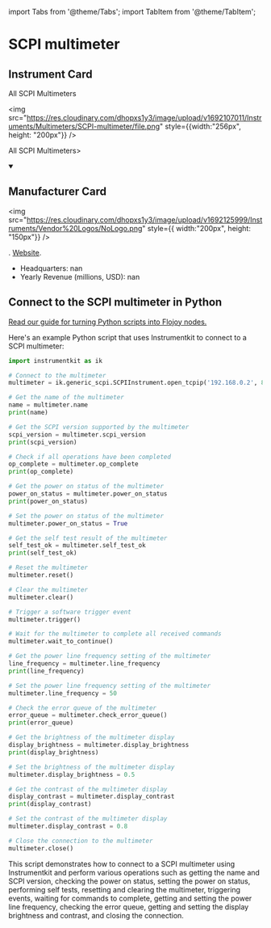 
import Tabs from '@theme/Tabs';
import TabItem from '@theme/TabItem';

# SCPI multimeter

## Instrument Card

<div className="flex">

<div>

All SCPI Multimeters

</div>

<img src="https://res.cloudinary.com/dhopxs1y3/image/upload/v1692107011/Instruments/Multimeters/SCPI-multimeter/file.png" style={{width:"256px", height: "200px"}} />

</div>

All SCPI Multimeters>

<details open>
<summary><h2>Manufacturer Card</h2></summary>

<img src="https://res.cloudinary.com/dhopxs1y3/image/upload/v1692125999/Instruments/Vendor%20Logos/NoLogo.png" style={{ width:"200px", height: "150px"}} />

. <a href="https://en.wikipedia.org/wiki/Standard_Commands_for_Programmable_Instruments">Website</a>.

<ul>
  <li>Headquarters: nan</li>
  <li>Yearly Revenue (millions, USD): nan</li>
</ul>
</details>

## Connect to the SCPI multimeter in Python

[Read our guide for turning Python scripts into Flojoy nodes.](https://docs.flojoy.ai/custom-nodes/creating-custom-node/)


<Tabs>
<TabItem value="Instrumentkit" label="Instrumentkit">

Here's an example Python script that uses Instrumentkit to connect to a SCPI multimeter:

```python
import instrumentkit as ik

# Connect to the multimeter
multimeter = ik.generic_scpi.SCPIInstrument.open_tcpip('192.168.0.2', 8888)

# Get the name of the multimeter
name = multimeter.name
print(name)

# Get the SCPI version supported by the multimeter
scpi_version = multimeter.scpi_version
print(scpi_version)

# Check if all operations have been completed
op_complete = multimeter.op_complete
print(op_complete)

# Get the power on status of the multimeter
power_on_status = multimeter.power_on_status
print(power_on_status)

# Set the power on status of the multimeter
multimeter.power_on_status = True

# Get the self test result of the multimeter
self_test_ok = multimeter.self_test_ok
print(self_test_ok)

# Reset the multimeter
multimeter.reset()

# Clear the multimeter
multimeter.clear()

# Trigger a software trigger event
multimeter.trigger()

# Wait for the multimeter to complete all received commands
multimeter.wait_to_continue()

# Get the power line frequency setting of the multimeter
line_frequency = multimeter.line_frequency
print(line_frequency)

# Set the power line frequency setting of the multimeter
multimeter.line_frequency = 50

# Check the error queue of the multimeter
error_queue = multimeter.check_error_queue()
print(error_queue)

# Get the brightness of the multimeter display
display_brightness = multimeter.display_brightness
print(display_brightness)

# Set the brightness of the multimeter display
multimeter.display_brightness = 0.5

# Get the contrast of the multimeter display
display_contrast = multimeter.display_contrast
print(display_contrast)

# Set the contrast of the multimeter display
multimeter.display_contrast = 0.8

# Close the connection to the multimeter
multimeter.close()
```

This script demonstrates how to connect to a SCPI multimeter using Instrumentkit and perform various operations such as getting the name and SCPI version, checking the power on status, setting the power on status, performing self tests, resetting and clearing the multimeter, triggering events, waiting for commands to complete, getting and setting the power line frequency, checking the error queue, getting and setting the display brightness and contrast, and closing the connection.

</TabItem>
</Tabs>
